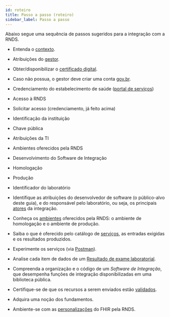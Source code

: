 ```yaml
---
id: roteiro
title: Passo a passo (roteiro)
sidebar_label: Passo a passo
---
```


Abaixo segue uma sequência de passos sugeridos para a integração com a RNDS.

- Entenda o [contexto](./contexto).
- Atribuições do [gestor](./gestor).
- Obter/disponibilizar o [certificado digital](./certificado).
- Caso não possua, o gestor deve criar uma conta [gov.br](https://www.gov.br/pt-br/servicos/criar-sua-conta-meu-gov.br).
- Credenciamento do estabelecimento de saúde ([portal de serviços](https://servicos-datasus.saude.gov.br))
- Acesso à RNDS
- Solicitar acesso (credenciamento, já feito acima)
- Identificação da instituição
- Chave pública
- Atribuições da TI
- Ambientes oferecidos pela RNDS
- Desenvolvimento do Software de Integração
- Homologação
- Produção
- Identificador do laboratório

- Identifique as atribuições do desenvolvedor de software (o público-alvo deste guia), e do responsável pelo laboratório, ou seja, os principais [atores](./atores) da integração.
- Conheça os [ambientes](./ambientes) oferecidos pela RNDS: o ambiente de homologação e o ambiente de produção.
- Saiba o que é oferecido pelo catálogo de [serviços](./servicos), as entradas exigidas e os resultados produzidos.
- Experimente os serviços (via [Postman](./postman)).
- Analise cada item de dados de um [Resultado de exame laboratorial](./resultado).
- Compreenda a organização e o código de um _Software de Integração_, que desempenha funções de integração disponibilizadas em uma biblioteca pública.
- Certifique-se de que os recursos a serem enviados estão [validados](./tools/validacao).
- Adquira uma noção dos fundamentos.
- Ambiente-se com as [personalizações](./perfis) do FHIR pela RNDS.

